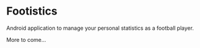# Footistics
Android application to manage your personal statistics as a football player.

More to come...
